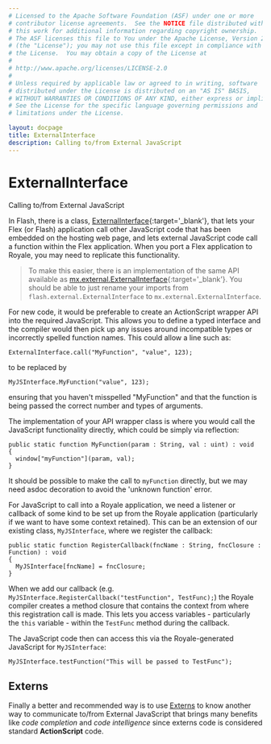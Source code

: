 ```yaml
---
# Licensed to the Apache Software Foundation (ASF) under one or more
# contributor license agreements.  See the NOTICE file distributed with
# this work for additional information regarding copyright ownership.
# The ASF licenses this file to You under the Apache License, Version 2.0
# (the "License"); you may not use this file except in compliance with
# the License.  You may obtain a copy of the License at
# 
# http://www.apache.org/licenses/LICENSE-2.0
# 
# Unless required by applicable law or agreed to in writing, software
# distributed under the License is distributed on an "AS IS" BASIS,
# WITHOUT WARRANTIES OR CONDITIONS OF ANY KIND, either express or implied.
# See the License for the specific language governing permissions and
# limitations under the License.

layout: docpage
title: ExternalInterface
description: Calling to/from External JavaScript
---
```


# ExternalInterface

Calling to/from External JavaScript

In Flash, there is a class, [ExternalInterface](https://help.adobe.com/en_US/FlashPlatform/reference/actionscript/3/flash/external/ExternalInterface.html){:target='_blank'},
that lets your Flex (or Flash) application call other JavaScript code that has been embedded on the hosting web page,
and lets external JavaScript code call a function within the Flex application. When you port a Flex application to Royale,
you may need to replicate this functionality.

> To make this easier, there is an implementation of the same API available as [mx.external.ExternalInterface](https://github.com/apache/royale-asjs/blob/develop/frameworks/projects/MXRoyale/src/main/royale/mx/external/ExternalInterface.as){:target='_blank'}. You should be able to just rename your imports from `flash.external.ExternalInterface` to `mx.external.ExternalInterface`.

For new code, it would be preferable to create an ActionScript wrapper API into the required JavaScript.
This allows you to define a typed interface and the compiler would then pick up any issues around incompatible types
or incorrectly spelled function names. This could allow a line such as:

```as3
ExternalInterface.call("MyFunction", "value", 123);
```

to be replaced by

```as3
MyJSInterface.MyFunction("value", 123);
```

ensuring that you haven't misspelled "MyFunction" and that the function is being passed the correct number and types of arguments.

The implementation of your API wrapper class is where you would call the JavaScript functionality directly, which could be simply via reflection:

```as3
public static function MyFunction(param : String, val : uint) : void
{
  window["myFunction"](param, val);
}
```

It should be possible to make the call to `myFunction` directly, but we may need asdoc decoration to avoid the 'unknown function' error.

For JavaScript to call into a Royale application, we need a listener or callback of some kind to be set up from the Royale application (particularly if we want to have some context retained). This can be an extension of our existing class, `MyJSInterface`, where we register the callback:

```as3
public static function RegisterCallback(fncName : String, fncClosure : Function) : void
{
  MyJSInterface[fncName] = fncClosure;
}
```

When we add our callback (e.g. `MyJSInterface.RegisterCallback("testFunction", TestFunc);`) the Royale compiler creates a method closure that contains the context from where this registration call is made. This lets you access variables - particularly the `this` variable - within the `TestFunc` method during the callback.

The JavaScript code then can access this via the Royale-generated JavaScript for `MyJSInterface`:

```as3
MyJSInterface.testFunction("This will be passed to TestFunc");
```

## Externs

Finally a better and recommended way is to use [Externs](welcome/features/externs.html) to know another way to communicate to/from External JavaScript that brings many benefits like _code completion_ and _code intelligence_ since externs code is considered standard __ActionScript__ code.